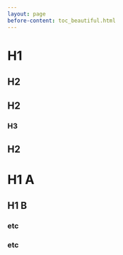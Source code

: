```yaml
---
layout: page
before-content: toc_beautiful.html
---
```


# H1

## H2 

## H2 

### H3 

## H2

# H1 A

## H1 B

### etc

### etc